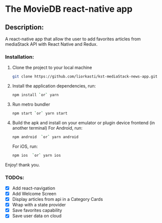 # The MovieDB react-native app 
## Description:
A react-native app that allow the user to add favorites articles from mediaStack API with React Native and Redux.

### Installation:

1.  Clone the project to your local machine
    ```sh
    git clone https://github.com/liorkasti/kst-mediaStack-news-app.git
    ```
1.  Install the application dependencies, run:
    ```sh
    npm install `or` yarn
    ```
1.  Run metro bundler
    ```sh
    npm start `or` yarn start
    ```
1.  Build the apk and install on your emulator or plugin device frontend (in another terminal)
    For Android, run:
    ```sh
    npm android  `or` yarn android
    ```
    For iOS, run:
    ```sh
    npm ios  `or` yarn ios
    ```

Enjoy! thank you.

### TODOs:

- [x] Add react-navigation
- [x] Add Welcome Screen 
- [x] Display articles from api in a Category Cards 
- [x] Wrap with a state provider
- [x] Save favorites capability 
- [x] Save user data on cloud